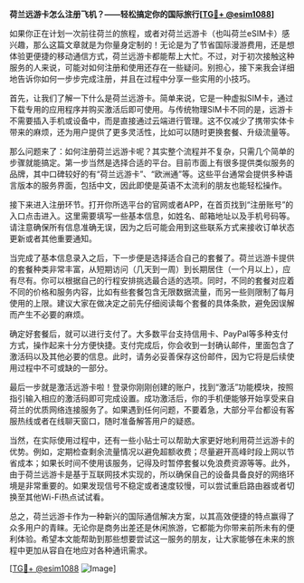 **荷兰远游卡怎么注册飞机？——轻松搞定你的国际旅行[[TG💪+ @esim1088](https://t.me/s/esim1088)]**

如果你正在计划一次前往荷兰的旅程，或者对荷兰远游卡（也叫荷兰eSIM卡）感兴趣，那么这篇文章就是为你量身定制的！无论是为了节省国际漫游费用，还是想体验更便捷的移动通信方式，荷兰远游卡都能帮上大忙。不过，对于初次接触这种服务的人来说，可能对如何注册和使用还存在一些疑问。别担心，接下来我会详细地告诉你如何一步步完成注册，并且在过程中分享一些实用的小技巧。

首先，让我们了解一下什么是荷兰远游卡。简单来说，它是一种虚拟SIM卡，通过下载专用的应用程序并购买激活后即可使用。与传统物理SIM卡不同的是，远游卡不需要插入手机或设备中，而是直接通过云端进行管理。这不仅减少了携带实体卡带来的麻烦，还为用户提供了更多灵活性，比如可以随时更换套餐、升级流量等。

那么问题来了：如何注册荷兰远游卡呢？其实整个流程并不复杂，只需几个简单的步骤就能搞定。第一步当然是选择合适的平台。目前市面上有很多提供类似服务的品牌，其中口碑较好的有“荷兰远游卡”、“欧洲通”等。这些平台通常会提供多种语言版本的服务界面，包括中文，因此即使是英语不太流利的朋友也能轻松操作。

接下来进入注册环节。打开你所选平台的官网或者APP，在首页找到“注册账号”的入口点击进入。这里需要填写一些基本信息，如姓名、邮箱地址以及手机号码等。请注意确保所有信息准确无误，因为之后可能会用到这些联系方式来接收订单状态更新或者其他重要通知。

当完成了基本信息录入之后，下一步便是选择适合自己的套餐了。荷兰远游卡提供的套餐种类非常丰富，从短期访问（几天到一周）到长期居住（一个月以上），应有尽有。你可以根据自己的行程安排挑选最合适的选项。同时，不同的套餐对应着不同的价格和服务内容，比如有些套餐包含无限数据流量，而另一些则限制了每月使用的上限。建议大家在做决定之前先仔细阅读每个套餐的具体条款，避免因误解而产生不必要的麻烦。

确定好套餐后，就可以进行支付了。大多数平台支持信用卡、PayPal等多种支付方式，操作起来十分方便快捷。支付完成后，你会收到一封确认邮件，里面包含了激活码以及其他必要的信息。此时，请务必妥善保存这份邮件，因为它将是后续使用过程中不可或缺的一部分。

最后一步就是激活远游卡啦！登录你刚刚创建的账户，找到“激活”功能模块，按照指引输入相应的激活码即可完成设置。成功激活后，你的手机便能够开始享受来自荷兰的优质网络连接服务了。如果遇到任何问题，不要着急，大部分平台都设有客服热线或者在线聊天窗口，随时准备解答用户的疑惑。

当然，在实际使用过程中，还有一些小贴士可以帮助大家更好地利用荷兰远游卡的优势。例如，定期检查剩余流量情况以避免超额收费；尽量避开高峰时段上网以节省成本；如果长时间不使用该服务，记得及时暂停套餐以免浪费资源等等。此外，由于荷兰远游卡是基于互联网技术实现的，所以确保自己的设备具备良好的网络环境是非常重要的。如果发现信号不稳定或者速度较慢，可以尝试重启路由器或者切换至其他Wi-Fi热点试试看。

总之，荷兰远游卡作为一种新兴的国际通信解决方案，以其高效便捷的特点赢得了众多用户的青睐。无论你是商务出差还是休闲旅游，它都能为你带来前所未有的便利体验。希望本文能帮助到那些想要尝试这一服务的朋友，让大家能够在未来的旅程中更加从容自在地应对各种通讯需求。

[[TG💪+ @esim1088](https://t.me/s/esim1088) ![Image](https://i.postimg.cc/4NQfJmqS/Snipaste-2025-05-13-00-14-12.png)]